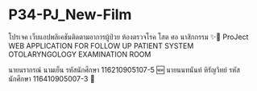 # P34-PJ_New-Film
โปรเจค เว็บแอปพลิเคชันติดตามอาการผู้ป่วย ห้องตรวจโรค โสต ศอ นาสิกกรรม ✨💯
ProJect WEB APPLICATION FOR FOLLOW UP PATIENT SYSTEM  OTOLARYNGOLOGY EXAMINATION ROOM


นายนรากรณ์ นามเย็น รหัสนักศึกษา 116210905107-5 🆕
นายนนทนันท์ หิรัญวิทย์ รหัสนักศึกษา 116410905007-3 🎥
